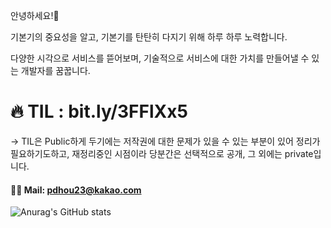 안녕하세요!🙂

기본기의 중요성을 알고, 기본기를 탄탄히 다지기 위해 하루 하루 노력합니다.

다양한 시각으로 서비스를 뜯어보며, 기술적으로 서비스에 대한 가치를 만들어낼 수 있는 개발자를 꿈꿉니다.

# 🔥 TIL : bit.ly/3FFlXx5
-> TIL은 Public하게 두기에는 저작권에 대한 문제가 있을 수 있는 부분이 있어 정리가 필요하기도하고, 재정리중인 시점이라 당분간은 선택적으로 공개, 그 외에는 private입니다.


#### 🙏🏻 Mail: pdhou23@kakao.com



![Anurag's GitHub stats](https://github-readme-stats.vercel.app/api?username=Hosinging&show_icons=true&theme=yeblu)

<!---
Hosinging/Hosinging is a ✨ special ✨ repository because its `README.md` (this file) appears on your GitHub profile.
You can click the Preview link to take a look at your changes.
--->
